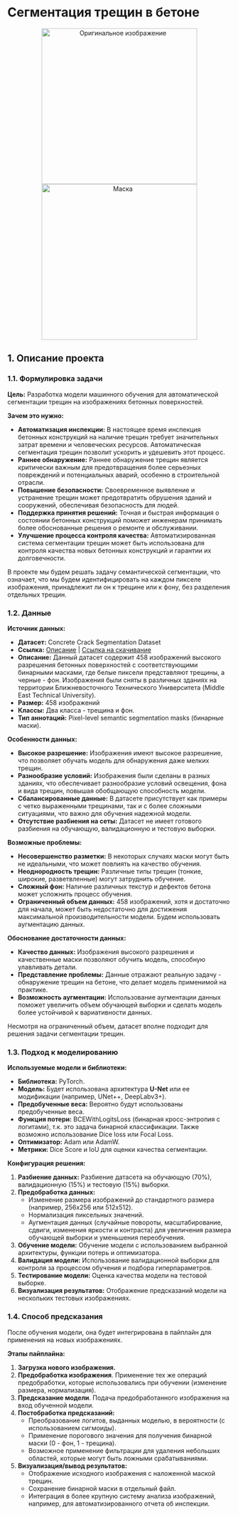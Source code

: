# Сегментация трещин в бетоне

<p align="center">
  <img src="https://cdn.datasetninja.com/previews/q/ext:jpeg/resize:fill:400:0:0/q:70/plain/supervisely-supervisely-assets-public/images/original/y/6/eY/ZkOiwekRPuAKOcKgjBD8gIfJjiOkgkkwiHspoxjxPeFWGZiOhrg5pHu3dt5MWADI2Vhns6uiKuAR0kOcY1VL69lwnVq0sJBxZadji9GvSIJhh2PT61ee2ZdmUDeR.jpg" alt="Оригинальное изображение" width="350">
  <img src="https://cdn.datasetninja.com/masks?project_id=1837&image_id=2597610" alt="Маска" width="350">
</p>

## 1. Описание проекта

### 1.1. Формулировка задачи

**Цель:** Разработка модели машинного обучения для автоматической сегментации трещин на изображениях бетонных поверхностей.

**Зачем это нужно:**
* **Автоматизация инспекции:** В настоящее время инспекция бетонных конструкций на наличие трещин требует значительных затрат времени и человеческих ресурсов. Автоматическая сегментация трещин позволит ускорить и удешевить этот процесс.
* **Раннее обнаружение:** Раннее обнаружение трещин является критически важным для предотвращения более серьезных повреждений и потенциальных аварий, особенно в строительной отрасли.
* **Повышение безопасности:** Своевременное выявление и устранение трещин может предотвратить обрушения зданий и сооружений, обеспечивая безопасность для людей.
* **Поддержка принятия решений:**  Точная и быстрая информация о состоянии бетонных конструкций поможет инженерам принимать более обоснованные решения о ремонте и обслуживании.
* **Улучшение процесса контроля качества:**  Автоматизированная система сегментации трещин может быть использована для контроля качества новых бетонных конструкций и гарантии их долговечности.

В проекте мы будем решать задачу семантической сегментации, что означает, что мы будем идентифицировать на каждом пикселе изображения, принадлежит ли он к трещине или к фону, без разделения отдельных трещин.

### 1.2. Данные

**Источник данных:**
* **Датасет:** Concrete Crack Segmentation Dataset
* **Ссылка:** [Описание](https://datasetninja.com/concrete-crack-segmentation-dataset#introduction) | [Ссылка на скачивание](https://prod-dcd-datasets-cache-zipfiles.s3.eu-west-1.amazonaws.com/jwsn7tfbrp-1.zip)
* **Описание:**  Данный датасет содержит 458 изображений высокого разрешения бетонных поверхностей с соответствующими бинарными масками, где белые пиксели представляют трещины, а черные - фон. Изображения были сняты в различных зданиях на территории Ближневосточного Технического Университета (Middle East Technical University).
* **Размер:** 458 изображений
* **Классы:** Два класса - трещина и фон.
* **Тип аннотаций:**  Pixel-level semantic segmentation masks (бинарные маски).

**Особенности данных:**
* **Высокое разрешение:** Изображения имеют высокое разрешение, что позволяет обучать модель для обнаружения даже мелких трещин.
* **Разнообразие условий:**  Изображения были сделаны в разных зданиях, что обеспечивает разнообразие условий освещения, фона и вида трещин, повышая обобщающую способность модели.
* **Сбалансированные данные:** В датасете присутствует как примеры с четко выраженными трещинами, так и с более сложными ситуациями, что важно для обучения надежной модели.
* **Отсутствие разбиения на сеты:** Датасет не имеет готового разбиения на обучающую, валидационную и тестовую выборки.

**Возможные проблемы:**
* **Несовершенство разметки:** В некоторых случаях маски могут быть не идеальными, что может повлиять на качество обучения.
* **Неоднородность трещин:** Различные типы трещин (тонкие, широкие, разветвленные) могут затруднить обучение.
* **Сложный фон:** Наличие различных текстур и дефектов бетона может усложнить процесс обучения.
* **Ограниченный объем данных:** 458 изображений, хотя и достаточно для начала, может быть недостаточно для достижения максимальной производительности модели. Будем использовать аугментацию данных.

**Обоснование достаточности данных:**

* **Качество данных:** Изображения высокого разрешения и качественные маски позволяют обучить модель, способную улавливать детали.
* **Представление проблемы:** Данные отражают реальную задачу - обнаружение трещин на бетоне, что делает модель применимой на практике.
* **Возможность аугментации:**  Использование аугментации данных поможет увеличить объем обучающей выборки и сделать модель более устойчивой к вариативности данных.

Несмотря на ограниченный объем, датасет вполне подходит для решения задачи сегментации трещин.

### 1.3. Подход к моделированию

**Используемые модели и библиотеки:**
* **Библиотека:** PyTorch.
* **Модель:**  Будет использована архитектура **U-Net** или ее модификации (например, UNet++, DeepLabv3+).
* **Предобученные веса:**  Вероятно будут использованы предобученные веса.
* **Функция потери:**  BCEWithLogitsLoss (бинарная кросс-энтропия с логитами), т.к. это задача бинарной классификации.  Также возможно использование Dice loss или Focal Loss.
* **Оптимизатор:**  Adam или AdamW.
* **Метрики:** Dice Score и IoU для оценки качества сегментации.

**Конфигурация решения:**
1. **Разбиение данных:**  Разбиение датасета на обучающую (70%), валидационную (15%) и тестовую (15%) выборки.
2. **Предобработка данных:**
    * Изменение размера изображений до стандартного размера (например, 256x256 или 512x512).
    * Нормализация пиксельных значений.
    * Аугментация данных (случайные повороты, масштабирование, сдвиги, изменения яркости и контраста) для увеличения размера обучающей выборки и уменьшения переобучения.
3. **Обучение модели:** Обучение модели с использованием выбранной архитектуры, функции потерь и оптимизатора.
4. **Валидация модели:** Использование валидационной выборки для контроля за процессом обучения и подбора гиперпараметров.
5. **Тестирование модели:**  Оценка качества модели на тестовой выборке.
6. **Визуализация результатов:** Отображение предсказаний модели на нескольких тестовых изображениях.

### 1.4. Способ предсказания

После обучения модели, она будет интегрирована в пайплайн для применения на новых изображениях.

**Этапы пайплайна:**
1. **Загрузка нового изображения.**
2. **Предобработка изображения**. Применение тех же операций предобработки, которые использовались при обучении (изменение размера, нормализация).
3. **Предсказание модели**. Подача предобработанного изображения на вход обученной модели.
4. **Постобработка предсказаний:**
    - Преобразование логитов, выданных моделью, в вероятности (с использованием сигмоиды).
    - Применение порогового значения для получения бинарной маски (0 - фон, 1 - трещина).
    - Возможное применение фильтрации для удаления небольших областей, которые могут быть ложными срабатываниями.
5. **Визуализация/вывод результатов:**
    - Отображение исходного изображения с наложенной маской трещин.
    - Сохранение бинарной маски в отдельный файл.
    - Интеграция в более крупную систему анализа изображений, например, для автоматизированного отчета об инспекции.
